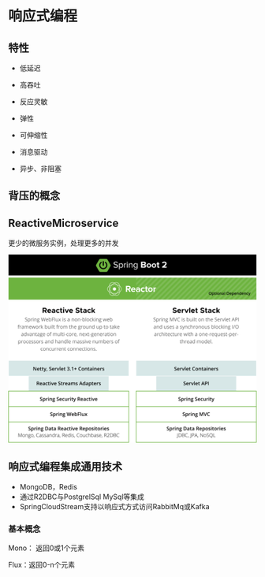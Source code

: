 # 响应式编程

## 特性

* 低延迟
* 高吞吐
  
* 反应灵敏
* 弹性
* 可伸缩性
* 消息驱动
* 异步、非阻塞

## 背压的概念


## ReactiveMicroservice
更少的微服务实例，处理更多的并发

!["Springboot响应式编程技术栈"](./img/ReactiveMicroservices.svg)

## 响应式编程集成通用技术

* MongoDB，Redis
* 通过R2DBC与PostgrelSql MySql等集成
* SpringCloudStream支持以响应式方式访问RabbitMq或Kafka

### 基本概念
Mono： 返回0或1个元素

Flux：返回0-n个元素

